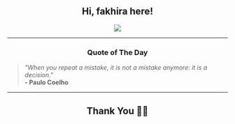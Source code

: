 <h2 align="center"> Hi, fakhira here!</h2>

<p align="center">
<a href="https://github.com/fakhiralkda" alt="github streak"><img src="https://dvst-streak.herokuapp.com/?user=fakhiralkda&theme=tokyonight&fire=DD472C"></a>
</p>

<hr>
<h3 align="center">Quote of The Day</h3>
<p align="center">
<blockquote>
<i>"When you repeat a mistake, it is not a mistake anymore: it is a decision."</i>
<br>
<b>- Paulo Coelho</b>
</blockquote>
</p>


<hr>
<h2 align="center">Thank You 🙏🏼</h2>
